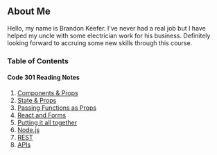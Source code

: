 ## About Me

Hello, my name is Brandon Keefer. I've never had a real job but I have helped my uncle with some electrician work for
his business. Definitely looking forward to accruing some new skills through this course.

### Table of Contents

#### Code 301 Reading Notes

1. [Components & Props](./notes/components.md)
2. [State & Props](./notes/state.md)
3. [Passing Functions as Props](./notes/funcs.md)
4. [React and Forms](./notes/forms.md)
5. [Putting it all together](./notes/together.md)
6. [Node.js](./notes/node.md)
7. [REST](./notes/rest.md)
8. [APIs](./notes/apis.md)
